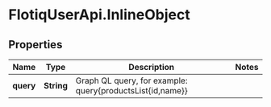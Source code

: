 # FlotiqUserApi.InlineObject

## Properties

Name | Type | Description | Notes
------------ | ------------- | ------------- | -------------
**query** | **String** | Graph QL query, for example: query{productsList{id,name}} | 


